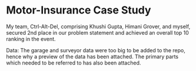 # Motor-Insurance Case Study

My team, Ctrl-Alt-Del, comprising Khushi Gupta, Himani Grover, and myself, secured 2nd place in our problem statement and achieved an overall top 10 ranking in the event.

Data: The garage and surveyor data were too big to be added to the repo, hence why a preview of the data has been attached. The primary parts which needed to be referred to has also been attached.
